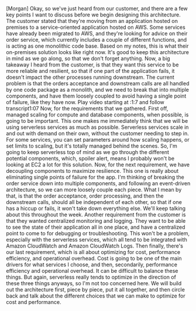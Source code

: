  [Morgan] Okay, so we've just heard from our customer, and there are a few key points I want to discuss before we begin designing this architecture. The customer stated that they're moving from an application hosted on premises to a service-oriented application hosted on AWS. Some services have already been migrated to AWS, and they're looking for advice on their order service, which currently includes a couple of different functions, and is acting as one monolithic code base. Based on my notes, this is what their on-premises solution looks like right now. It's good to keep this architecture in mind as we go along, so that we don't forget anything. Now, a big takeaway I heard from the customer, is that they want this service to be more reliable and resilient, so that if one part of the application fails, it doesn't impact the other processes running downstream. The current problem is that the orders acceptance and downstream calls are all handled by one code package as a monolith, and we need to break that into multiple components, and have them loosely coupled to avoid having a single point of failure, like they have now.
Play video starting at :1:7 and follow transcript1:07
Now, for the requirements that we gathered. First off, managed scaling for compute and database components, when possible, is going to be important. This one makes me immediately think that we will be using serverless services as much as possible. Serverless services scale in and out with demand on their own, without the customer needing to step in. For some services, you can set parameters around how scaling happens, or set limits to scaling, but it's totally managed behind the scenes. So, I'm going to keep serverless top of mind as we go through the different potential components, which, spoiler alert, means I probably won't be looking at EC2 a lot for this solution. Now, for the next requirement, we have decoupling components to maximize resilience. This one is really about eliminating single points of failure for the app. I'm thinking of breaking the order service down into multiple components, and following an event-driven architecture, so we can more loosely couple each piece. What I mean by that, is that the order acceptance, order processing, and then the downstream calls, should all be independent of each other, so that if one has a hiccup or fails, it won't take down everything else. We'll keep talking about this throughout the week. Another requirement from the customer is that they wanted centralized monitoring and logging. They want to be able to see the state of their application all in one place, and have a centralized point to come to for debugging or troubleshooting. This won't be a problem, especially with the serverless services, which all tend to be integrated with Amazon CloudWatch and Amazon CloudWatch Logs. Then finally, there's our last requirement, which is all about optimizing for cost, performance efficiency, and operational overhead. Cost is going to be one of the main drivers for what services I choose, and then, secondarily, performance efficiency and operational overhead. It can be difficult to balance these things. But again, serverless really tends to optimize in the direction of these three things anyways, so I'm not too concerned here. We will build out the architecture first, piece by piece, put it all together, and then circle back and talk about the different choices that we can make to optimize for cost and performance.
